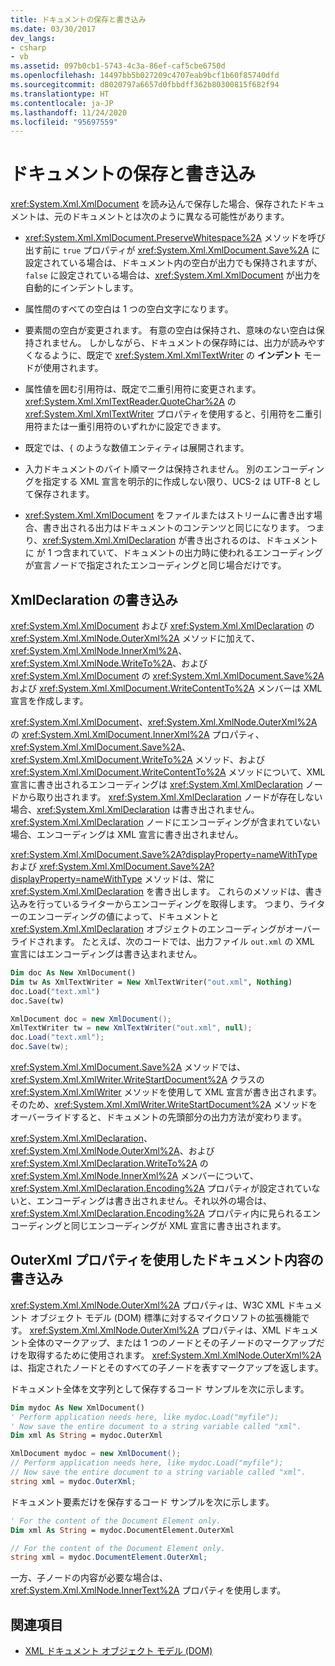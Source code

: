 ```yaml
---
title: ドキュメントの保存と書き込み
ms.date: 03/30/2017
dev_langs:
- csharp
- vb
ms.assetid: 097b0cb1-5743-4c3a-86ef-caf5cbe6750d
ms.openlocfilehash: 14497bb5b027209c4707eab9bcf1b60f85740dfd
ms.sourcegitcommit: d8020797a6657d0fbbdff362b80300815f682f94
ms.translationtype: HT
ms.contentlocale: ja-JP
ms.lasthandoff: 11/24/2020
ms.locfileid: "95697559"
---
```

# <a name="saving-and-writing-a-document"></a>ドキュメントの保存と書き込み

<xref:System.Xml.XmlDocument> を読み込んで保存した場合、保存されたドキュメントは、元のドキュメントとは次のように異なる可能性があります。  
  
- <xref:System.Xml.XmlDocument.PreserveWhitespace%2A> メソッドを呼び出す前に `true` プロパティが <xref:System.Xml.XmlDocument.Save%2A> に設定されている場合は、ドキュメント内の空白が出力でも保持されますが、`false` に設定されている場合は、<xref:System.Xml.XmlDocument> が出力を自動的にインデントします。  
  
- 属性間のすべての空白は 1 つの空白文字になります。  
  
- 要素間の空白が変更されます。 有意の空白は保持され、意味のない空白は保持されません。 しかしながら、ドキュメントの保存時には、出力が読みやすくなるように、既定で <xref:System.Xml.XmlTextWriter> の **インデント** モードが使用されます。  
  
- 属性値を囲む引用符は、既定で二重引用符に変更されます。 <xref:System.Xml.XmlTextReader.QuoteChar%2A> の <xref:System.Xml.XmlTextWriter> プロパティを使用すると、引用符を二重引用符または一重引用符のいずれかに設定できます。  
  
- 既定では、`{` のような数値エンティティは展開されます。  
  
- 入力ドキュメントのバイト順マークは保持されません。 別のエンコーディングを指定する XML 宣言を明示的に作成しない限り、UCS-2 は UTF-8 として保存されます。  
  
- <xref:System.Xml.XmlDocument> をファイルまたはストリームに書き出す場合、書き出される出力はドキュメントのコンテンツと同じになります。 つまり、<xref:System.Xml.XmlDeclaration> が書き出されるのは、ドキュメントに  が 1 つ含まれていて、ドキュメントの出力時に使われるエンコーディングが宣言ノードで指定されたエンコーディングと同じ場合だけです。  
  
## <a name="writing-an-xmldeclaration"></a>XmlDeclaration の書き込み  

 <xref:System.Xml.XmlDocument> および <xref:System.Xml.XmlDeclaration> の <xref:System.Xml.XmlNode.OuterXml%2A> メソッドに加えて、<xref:System.Xml.XmlNode.InnerXml%2A>、<xref:System.Xml.XmlNode.WriteTo%2A>、および <xref:System.Xml.XmlDocument> の <xref:System.Xml.XmlDocument.Save%2A> および <xref:System.Xml.XmlDocument.WriteContentTo%2A> メンバーは XML 宣言を作成します。  
  
 <xref:System.Xml.XmlDocument>、<xref:System.Xml.XmlNode.OuterXml%2A> の <xref:System.Xml.XmlDocument.InnerXml%2A> プロパティ、<xref:System.Xml.XmlDocument.Save%2A>、<xref:System.Xml.XmlDocument.WriteTo%2A> メソッド、および <xref:System.Xml.XmlDocument.WriteContentTo%2A> メソッドについて、XML 宣言に書き出されるエンコーディングは <xref:System.Xml.XmlDeclaration> ノードから取り出されます。 <xref:System.Xml.XmlDeclaration> ノードが存在しない場合、<xref:System.Xml.XmlDeclaration> は書き出されません。<xref:System.Xml.XmlDeclaration> ノードにエンコーディングが含まれていない場合、エンコーディングは XML 宣言に書き出されません。  
  
 <xref:System.Xml.XmlDocument.Save%2A?displayProperty=nameWithType> および <xref:System.Xml.XmlDocument.Save%2A?displayProperty=nameWithType> メソッドは、常に <xref:System.Xml.XmlDeclaration> を書き出します。 これらのメソッドは、書き込みを行っているライターからエンコーディングを取得します。 つまり、ライターのエンコーディングの値によって、ドキュメントと <xref:System.Xml.XmlDeclaration> オブジェクトのエンコーディングがオーバーライドされます。 たとえば、次のコードでは、出力ファイル `out.xml` の XML 宣言にはエンコーディングは書き込まれません。  
  
```vb  
Dim doc As New XmlDocument()  
Dim tw As XmlTextWriter = New XmlTextWriter("out.xml", Nothing)  
doc.Load("text.xml")  
doc.Save(tw)  
```  
  
```csharp  
XmlDocument doc = new XmlDocument();  
XmlTextWriter tw = new XmlTextWriter("out.xml", null);  
doc.Load("text.xml");  
doc.Save(tw);  
```  
  
 <xref:System.Xml.XmlDocument.Save%2A> メソッドでは、<xref:System.Xml.XmlWriter.WriteStartDocument%2A> クラスの <xref:System.Xml.XmlWriter> メソッドを使用して XML 宣言が書き出されます。 そのため、<xref:System.Xml.XmlWriter.WriteStartDocument%2A> メソッドをオーバーライドすると、ドキュメントの先頭部分の出力方法が変わります。  
  
 <xref:System.Xml.XmlDeclaration>、<xref:System.Xml.XmlNode.OuterXml%2A>、および <xref:System.Xml.XmlDeclaration.WriteTo%2A> の <xref:System.Xml.XmlNode.InnerXml%2A> メンバーについて、<xref:System.Xml.XmlDeclaration.Encoding%2A> プロパティが設定されていないと、エンコーディングは書き出されません。それ以外の場合は、<xref:System.Xml.XmlDeclaration.Encoding%2A> プロパティ内に見られるエンコーディングと同じエンコーディングが XML 宣言に書き出されます。  
  
## <a name="writing-document-content-using-the-outerxml-property"></a>OuterXml プロパティを使用したドキュメント内容の書き込み  

 <xref:System.Xml.XmlNode.OuterXml%2A> プロパティは、W3C XML ドキュメント オブジェクト モデル (DOM) 標準に対するマイクロソフトの拡張機能です。 <xref:System.Xml.XmlNode.OuterXml%2A> プロパティは、XML ドキュメント全体のマークアップ、または 1 つのノードとその子ノードのマークアップだけを取得するために使用されます。 <xref:System.Xml.XmlNode.OuterXml%2A> は、指定されたノードとそのすべての子ノードを表すマークアップを返します。  
  
 ドキュメント全体を文字列として保存するコード サンプルを次に示します。  
  
```vb  
Dim mydoc As New XmlDocument()  
' Perform application needs here, like mydoc.Load("myfile");  
' Now save the entire document to a string variable called "xml".  
Dim xml As String = mydoc.OuterXml  
```  
  
```csharp  
XmlDocument mydoc = new XmlDocument();  
// Perform application needs here, like mydoc.Load("myfile");  
// Now save the entire document to a string variable called "xml".  
string xml = mydoc.OuterXml;  
```  
  
 ドキュメント要素だけを保存するコード サンプルを次に示します。  
  
```vb  
' For the content of the Document Element only.  
Dim xml As String = mydoc.DocumentElement.OuterXml  
```  
  
```csharp  
// For the content of the Document Element only.  
string xml = mydoc.DocumentElement.OuterXml;  
```  
  
 一方、子ノードの内容が必要な場合は、<xref:System.Xml.XmlNode.InnerText%2A> プロパティを使用します。  
  
## <a name="see-also"></a>関連項目

- [XML ドキュメント オブジェクト モデル (DOM)](xml-document-object-model-dom.md)
